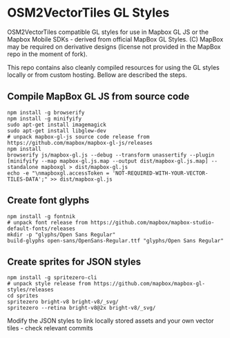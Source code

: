 # OSM2VectorTiles GL Styles

OSM2VectorTiles compatible GL styles for use in Mapbox GL JS or the Mapbox Mobile SDKs - derived from official MapBox GL Styles.
(C) MapBox may be required on derivative designs (license not provided in the MapBox repo in the moment of fork).

This repo contains also cleanly compiled resources for using the GL styles locally or from custom hosting. Bellow are described the steps.

## Compile MapBox GL JS from source code

    npm install -g browserify
    npm install -g minifyify
    sudo apt-get install imagemagick
    sudo apt-get install libglew-dev
    # unpack mapbox-gl-js source code release from https://github.com/mapbox/mapbox-gl-js/releases
    npm install
    browserify js/mapbox-gl.js --debug --transform unassertify --plugin [minifyify --map mapbox-gl.js.map --output dist/mapbox-gl.js.map] --standalone mapboxgl > dist/mapbox-gl.js
    echo -e "\nmapboxgl.accessToken = 'NOT-REQUIRED-WITH-YOUR-VECTOR-TILES-DATA';" >> dist/mapbox-gl.js

## Create font glyphs

    npm install -g fontnik
    # unpack font release from https://github.com/mapbox/mapbox-studio-default-fonts/releases
    mkdir -p "glyphs/Open Sans Regular"
    build-glyphs open-sans/OpenSans-Regular.ttf "glyphs/Open Sans Regular"

## Create sprites for JSON styles

    npm install -g spritezero-cli
    # unpack style release from https://github.com/mapbox/mapbox-gl-styles/releases
    cd sprites
    spritezero bright-v8 bright-v8/_svg/
    spritezero --retina bright-v8@2x bright-v8/_svg/

Modify the JSON styles to link locally stored assets and your own vector tiles - check relevant commits
